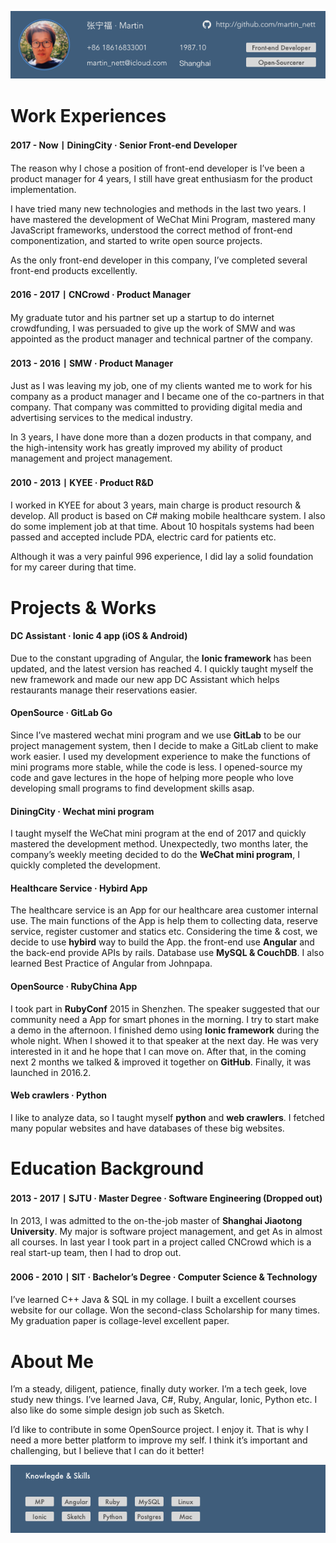 ![Header](images/resume-header.png)
# Work Experiences
#### 2017 - Now丨DiningCity · Senior Front-end Developer
The reason why I chose a position of front-end developer is  I’ve been a product manager for 4 years, I still have great enthusiasm for the product implementation.  

I have tried many new technologies and methods in the last two years. I have mastered the development of WeChat Mini Program, mastered many JavaScript frameworks, understood the correct method of front-end componentization, and started to write open source projects.  

As the only front-end developer in this company, I’ve completed several front-end products excellently.  

#### 2016 - 2017丨CNCrowd · Product Manager
My graduate tutor and his partner set up a startup to do internet crowdfunding, I was persuaded to give up the work of SMW and was appointed as the product manager and technical partner of the company.

#### 2013 - 2016丨SMW · Product Manager
Just as I was leaving my job, one of my clients wanted me to work for his company as a product manager and I became one of the co-partners in that company. That company was committed to providing digital media and advertising services to the medical industry.  

In 3 years, I have done more than a dozen products in that company, and the high-intensity work has greatly improved my ability of product management and project management.  

#### 2010 - 2013丨KYEE · Product R&D
I worked in KYEE for about 3 years, main charge is product resourch & develop. All product is based on C# making mobile healthcare system. I also do some implement job at that time. About 10 hospitals systems had been passed and accepted include PDA, electric card for patients etc.  

Although it was a very painful 996 experience, I did lay a solid foundation for my career during that time.  

# Projects & Works
#### DC Assistant · Ionic 4 app (iOS & Android)
Due to the constant upgrading of Angular, the **Ionic framework** has been updated, and the latest version has reached 4. I quickly taught myself the new framework and made our new app DC Assistant which helps restaurants manage their reservations easier.

#### OpenSource · GitLab Go
Since I’ve mastered wechat mini program and we use **GitLab** to be our project management system, then I decide to make a GitLab client to make work easier. I used my development experience to make the functions of mini programs more stable, while the code is less. I opened-source my code and gave lectures in the hope of helping more people who love developing small programs to find development skills asap.

#### DiningCity · Wechat mini program
I taught myself the WeChat mini program at the end of 2017 and quickly mastered the development method. Unexpectedly, two months later, the company’s weekly meeting decided to do the **WeChat mini program**, I quickly completed the development.

#### Healthcare Service · Hybird App
The healthcare service is an App for our healthcare area customer internal use. The main functions of the App is help them to collecting data, reserve service, register customer and statics etc. Considering the time & cost, we decide to use **hybird** way to build the App. the front-end use **Angular** and the back-end provide APIs by rails. Database use **MySQL & CouchDB**. I also learned Best Practice of Angular from Johnpapa.

#### OpenSource · RubyChina App
I took part in **RubyConf** 2015 in Shenzhen. The speaker suggested that our community need a App for smart phones in the morning. I try to start make a demo in the afternoon. I finished demo using **Ionic framework** during the whole night. When I showed it to that speaker at the next day. He was very interested in it and he hope that I can move on. After that, in the coming next 2 months we talked & improved it together on **GitHub**. Finally, it was launched in 2016.2.

#### Web crawlers · Python
I like to analyze data, so I taught myself **python** and **web crawlers**. I fetched many popular websites and have databases of these big websites.

# Education Background
#### 2013 - 2017丨SJTU · Master Degree · Software Engineering (Dropped out)
In 2013, I was admitted to the on-the-job master of **Shanghai Jiaotong University**. My major is software project management, and get As in almost all courses. In last year I took part in a project called CNCrowd which is a real start-up team, then I had to drop out.

#### 2006 - 2010丨SIT · Bachelor’s Degree · Computer Science & Technology
I’ve learned C++ Java & SQL in my collage. I built a excellent courses website for our collage. Won the second-class Scholarship for many times. My graduation paper is collage-level excellent paper.

# About Me
I’m a steady, diligent, patience, finally duty worker. I’m a tech geek, love study new things. I’ve learned Java, C#, Ruby, Angular, Ionic, Python etc. I also like do some simple design job such as Sketch.  

I’d like to contribute in some OpenSource project. I enjoy it. That is why I need a more better platform to improve my self. I think it’s important and challenging, but I believe that I can do it better!

![Footer](images/resume-footer.png)
